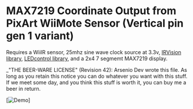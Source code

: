 # MAX7219 Coordinate Output from PixArt WiiMote Sensor (Vertical pin gen 1 variant)
Requires a WiiIR sensor, 25mhz sine wave clock source at 3.3v, [IRVision library](https://github.com/ArsenioDev/ZombieArduinoLibs/tree/master/IRVision), [LEDcontrol library](https://github.com/wayoda/LedControl), and a 2x4 7 segmemt MAX7219 display.

_"THE BEER-WARE LICENSE" (Revision 42):
Arsenio Dev wrote this file.  As long as you retain this notice you
can do whatever you want with this stuff. If we meet some day, and you think
this stuff is worth it, you can buy me a beer in return.

[![Demo](https://giant.gfycat.com/FixedDisfiguredAndeancockoftherock.gif "Demo")]

